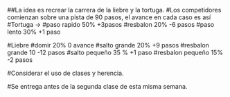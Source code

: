 ##La idea es recrear la carrera de la liebre y la tortuga.
#Los competidores comienzan sobre una pista de 90 pasos, el avance en cada caso es así
#Tortuga ->
#paso rapido 50% +3pasos
#resbalon 20% -6 pasos
#paso lento 30% +1 paso

#Liebre
#domir 20% 0 avance
#salto grande 20% +9 pasos
#resbalon grande 10 -12 pasos
#salto pequeño 35 % +1 paso
#resbalon pequeño 15% -2 pasos

#Considerar el uso de clases y herencia.

#Se entrega antes de la segunda clase de esta misma semana.